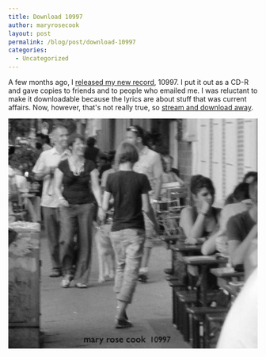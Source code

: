 ```yaml
---
title: Download 10997
author: maryrosecook
layout: post
permalink: /blog/post/download-10997
categories:
  - Uncategorized
---
```

A few months ago, I [released my new record][1], 10997. I put it out as a CD-R and gave copies to friends and to people who emailed me. I was reluctant to make it downloadable because the lyrics are about stuff that was current affairs. Now, however, that's not really true, so [stream and download away][2].

[<img src='/images/10997.jpg' width="600" style="border-style: none" />][3]

 [1]: http://maryrosecook.com/post/10997
 [2]: http://maryrosecookmusic.com/
 [3]: http://maryrosecookmusic.com
